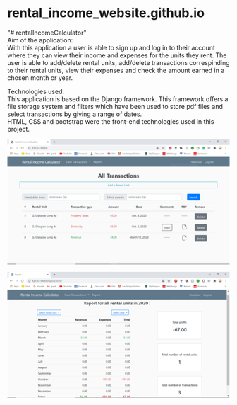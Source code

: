 # rental_income_website.github.io <br>
"# rentalIncomeCalculator" <br>
Aim of the application: <br>
With this application a user is able to sign up and log in to their account where they can view their income and expenses for the units they rent.
The user is able to add/delete rental units, add/delete transactions correspinding to their rental units, view their expenses and check the amount earned in a chosen 
month or year.

Technologies used: <br>
This application is based on the Django framework. This framework offers a file storage system and filters which have been used to store pdf files and select transactions by giving a range of dates. <br>
HTML, CSS and bootstrap were the front-end technologies used in this project.

![Screenshot](renatlincomecalculator_img.PNG)

![Screenshot](renatlincomecalculator_img2.PNG)

